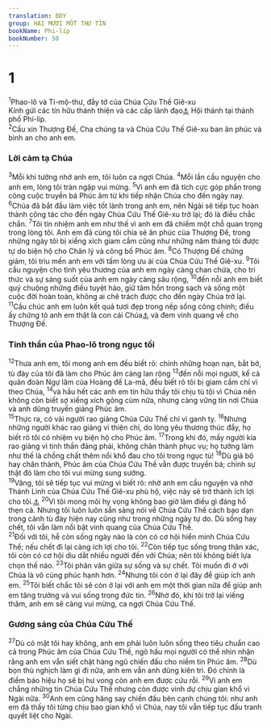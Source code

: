 ```yaml
---
translation: BDY
group: HAI MƯƠI MỐT THƯ TÍN
bookName: Phi-líp 
bookNumber: 50
---
```


<div class="title"><h1>1</h1></div>
<span class="verse phi_1_1"><sup>1</sup>Phao-lô và Ti-mộ-thư, đầy tớ của Chúa Cứu Thế Giê-xu<br/>Kính gứi các tín hữu thánh thiện và các cấp lãnh đạo<a href="#" data-toggle="tooltip" data-placement="bottom" title="Nt các giám mục và chấp sự">⚓</a> Hội thánh tại thành phố Phi-líp.<br/></span>
<span class="verse phi_1_2"><sup>2</sup>Cầu xin Thượng Đế, Cha chúng ta và Chúa Cứu Thế Giê-xu ban ân phúc và bình an cho anh em.</span>
<div class="title"><h3>Lời cảm tạ Chúa</h3></div>
<span class="verse phi_1_3"><sup>3</sup>Mỗi khi tưởng nhớ anh em, tôi luôn ca ngợi Chúa. </span>
<span class="verse phi_1_4"><sup>4</sup>Mỗi lần cầu nguyện cho anh em, lòng tôi tràn ngập vui mừng. </span>
<span class="verse phi_1_5"><sup>5</sup>Vì anh em đã tích cực góp phần trong công cuộc truyền bá Phúc âm từ khi tiếp nhận Chúa cho đến ngày nay. </span>
<span class="verse phi_1_6"><sup>6</sup>Chúa đã bắt đầu làm việc tốt lành trong anh em, nên Ngài sẽ tiếp tục hoàn thành công tác cho đến ngày Chúa Cứu Thế Giê-xu trở lại; đó là điều chắc chắn. </span>
<span class="verse phi_1_7"><sup>7</sup>Tôi tín nhiệm anh em như thế vì anh em đã chiếm một chỗ quan trọng trong lòng tôi. Anh em đã cùng tôi chia sẻ ân phúc của Thượng Đế, trong những ngày tôi bị xiềng xích giam cầm cũng như những năm tháng tôi được tự do biện hộ cho Chân lý và công bố Phúc âm. </span>
<span class="verse phi_1_8"><sup>8</sup>Có Thượng Đế chứng giám, tôi trìu mến anh em với tấm lòng ưu ái của Chúa Cứu Thế Giê-xu. </span>
<span class="verse phi_1_9"><sup>9</sup>Tôi cầu nguyện cho tình yêu thương của anh em ngày càng chan chứa, cho tri thức và sự sáng suốt của anh em ngày càng sâu rộng, </span>
<span class="verse phi_1_10"><sup>10</sup>đến nỗi anh em biết quý chuộng những điều tuyệt hảo, giữ tâm hồn trong sạch và sống một cuộc đời hoàn toàn, không ai chê trách được cho đến ngày Chúa trở lại. </span>
<span class="verse phi_1_11"><sup>11</sup>Cầu chúc anh em luôn kết quả tươi đẹp trong nếp sống công chính; điều ấy chứng tỏ anh em thật là con cái Chúa<a href="#" data-toggle="tooltip" data-placement="bottom" title="Nt trái công chính bởi Chúa Cứu Thế Giê-xu">⚓</a> và đem vinh quang về cho Thượng Đế.</span>
<div class="title"><h3>Tinh thần của Phao-lô trong ngục tối</h3></div>
<span class="verse phi_1_12"><sup>12</sup>Thưa anh em, tôi mong anh em đều biết rõ: chính những hoạn nạn, bắt bớ, tù đày của tôi đã làm cho Phúc âm càng lan rộng </span>
<span class="verse phi_1_13"><sup>13</sup>đến nỗi mọi người, kể cả quân đoàn Ngự lâm của Hoàng đế La-mã, đều biết rõ tôi bị giam cầm chỉ vì theo Chúa, </span>
<span class="verse phi_1_14"><sup>14</sup>và hầu hết các anh em tín hữu thấy tôi chịu tù tội vì Chúa nên không còn biết sợ xiềng xích gông cùm nữa, nhưng càng vững tin nơi Chúa và anh dũng truyền giảng Phúc âm.<br/></span>
<span class="verse phi_1_15"><sup>15</sup>Thực ra, có vài người rao giảng Chúa Cứu Thế chỉ vì ganh tỵ. </span>
<span class="verse phi_1_16"><sup>16</sup>Nhưng những người khác rao giảng vì thiện chí, do lòng yêu thương thúc đẩy, họ biết rõ tôi có nhiệm vụ biện hộ cho Phúc âm. </span>
<span class="verse phi_1_17"><sup>17</sup>Trong khi đó, mấy người kia rao giảng vì tinh thần đảng phái, không chân thành phục vụ; họ tưởng làm như thế là chồng chất thêm nổi khổ đau cho tôi trong ngục tù! </span>
<span class="verse phi_1_18"><sup>18</sup>Dù giả bộ hay chân thành, Phúc âm của Chúa Cứu Thế vẫn được truyền bá; chính sự thật đó làm cho tôi vui mừng sung sướng.<br/></span>
<span class="verse phi_1_19"><sup>19</sup>Vâng, tôi sẽ tiếp tục vui mừng vì biết rõ: nhờ anh em cầu nguyện và nhờ Thánh Linh của Chúa Cứu Thế Giê-xu phù hộ, việc này sẽ trở thành ích lợi cho tôi.<a href="#" data-toggle="tooltip" data-placement="bottom" title="Nt trở thành sự giải cứu cho tôi">⚓</a>  </span>
<span class="verse phi_1_20"><sup>20</sup>Vì tôi mong mỏi hy vọng không bao giờ làm điều gì đáng hổ thẹn cả. Nhưng tôi luôn luôn sẵn sàng nói về Chúa Cứu Thế cách bạo dạn trong cảnh tù đày hiện nay cũng như trong những ngày tự do. Dù sống hay chết, tôi vẫn làm nổi bật vinh quang của Chúa Cứu Thế.<br/></span>
<span class="verse phi_1_21"><sup>21</sup>Đối với tôi, hễ còn sống ngày nào là còn có cơ hội hiển minh Chúa Cứu Thế; nếu chết đi lại càng ích lợi cho tôi. </span>
<span class="verse phi_1_22"><sup>22</sup>Còn tiếp tục sống trong thân xác, tôi còn có cơ hội dìu dắt nhiều người đến với Chúa; nên tôi không biết lựa chọn thế nào. </span>
<span class="verse phi_1_23"><sup>23</sup>Tôi phân vân giữa sự sống và sự chết. Tôi muốn đi ở với Chúa là vô cùng phúc hạnh hơn. </span>
<span class="verse phi_1_24"><sup>24</sup>Nhưng tôi còn ở lại đây để giúp ích anh em. </span>
<span class="verse phi_1_25"><sup>25</sup>Tôi biết chắc tôi sẽ còn ở lại với anh em một thời gian nữa để giúp anh em tăng trưởng và vui sống trong đức tin. </span>
<span class="verse phi_1_26"><sup>26</sup>Nhờ đó, khi tôi trở lại viếng thăm, anh em sẽ càng vui mừng, ca ngợi Chúa Cứu Thế.</span>
<div class="title"><h3>Gương sáng của Chúa Cứu Thế</h3></div>
<span class="verse phi_1_27"><sup>27</sup>Dù có mặt tôi hay không, anh em phải luôn luôn sống theo tiêu chuẩn cao cả trong Phúc âm của Chúa Cứu Thế, ngõ hầu mọi người có thể nhìn nhận rằng anh em vẫn siết chặt hàng ngũ chiến đấu cho niềm tin Phúc âm. </span>
<span class="verse phi_1_28"><sup>28</sup>Dù bọn thù nghịch làm gì đi nữa, anh em vẫn anh dũng kiên trì. Đó chính là điềm báo hiệu họ sẽ bị hư vong còn anh em được cứu rỗi. </span>
<span class="verse phi_1_29"><sup>29</sup>Vì anh em chẳng những tin Chúa Cứu Thế nhưng còn được vinh dự chịu gian khổ vì Ngài nữa. </span>
<span class="verse phi_1_30"><sup>30</sup>Anh em cũng hăng say chiến đấu bên cạnh chúng tôi: như anh em đã thấy tôi từng chịu bao gian khổ vì Chúa, nay tôi vẫn tiếp tục đấu tranh quyết liệt cho Ngài.</span>
